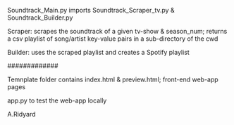 Soundtrack_Main.py imports Soundtrack_Scraper_tv.py & Soundtrack_Builder.py

Scraper: scrapes the soundtrack of a given tv-show & season_num; returns a csv playlist of song/artist key-value pairs in a sub-directory of the cwd

Builder: uses the scraped playlist and creates a Spotify playlist

#############

Temnplate folder contains index.html & preview.html; front-end web-app pages

app.py to test the web-app locally

A.Ridyard
